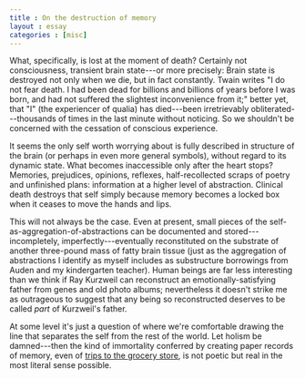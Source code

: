 ```yaml
---
title : On the destruction of memory
layout : essay
categories : [misc]
---
```


What, specifically, is lost at the moment of death? Certainly not consciousness,
transient brain state---or more precisely: Brain state is destroyed not only
when we die, but in fact constantly. Twain writes "I do not fear death. I had
been dead for billions and billions of years before I was born, and had not
suffered the slightest inconvenience from it;" better yet, that "I" (the
experiencer of qualia) has died---been irretrievably obliterated---thousands of
times in the last minute without noticing. So we shouldn't be concerned with the
cessation of conscious experience.

It seems the only self worth worrying about is fully described in structure of
the brain (or perhaps in even more general symbols), without regard to its
dynamic state.  What becomes inaccessible only after the heart stops? Memories,
prejudices, opinions, reflexes, half-recollected scraps of poetry and unfinished
plans: information at a higher level of abstraction. Clinical death destroys
that self simply because memory becomes a locked box when it ceases to move the
hands and lips. 

This will not always be the case. Even at present, small pieces of the
self-as-aggregation-of-abstractions can be documented and stored---incompletely,
imperfectly---eventually reconstituted on the substrate of another three-pound
mass of fatty brain tissue (just as the aggregation of abstractions I identify
as myself includes as substructure borrowings from Auden and my kindergarten
teacher).  Human beings are far less interesting than we think if Ray Kurzweil
can reconstruct an emotionally-satisfying father from genes and old photo
albums; nevertheless it doesn't strike me as outrageous to suggest that any
being so reconstructed deserves to be called _part_ of Kurzweil's father. 

At some level it's just a question of where we're comfortable drawing the line
that separates the self from the rest of the world. Let holism be damned---then
the kind of immortality conferred by creating paper records of memory, even of
[trips to the grocery store][1], is not poetic but real in the most literal
sense possible.

[1]: http://www.newyorker.com/archive/2001/03/19/010319ta_TALK_DEPT_OF_IMMORTAL
